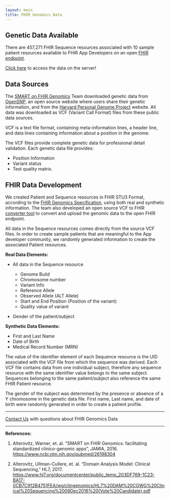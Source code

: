 ```yaml
---
layout: main
title: FHIR Genomics Data
---
```


## Genetic Data Available 
There are 457,271 FHIR Sequence resources associated with 10 sample patient resources available to FHIR App Developers on an open [FHIR endpoint](http://genomics-advisor.smartplatforms.org:7080/baseDstu3/).

[Click here](http://genomics-advisor.smartplatforms.org:7080/) to access the data on the server! 

## Data Sources

The [SMART on FHIR Genomics](https://projects.iq.harvard.edu/smartgenomics/home) Team downloaded genetic data from [OpenSNP](https://opensnp.org/genotypes), an open source website where users share their genetic information, and from the [Harvard Personal Genome Project](http://www.personalgenomes.org/harvard/data) website. All data was downloaded as VCF (Variant Call Format) files from these public data sources.  

VCF is a text file format, containing meta-information lines, a header line, and data lines containing information about a position in the genome.

The VCF files provide complete genetic data for professional detail validation. Each genetic data file provides:
  * Position Information
  * Variant status
  * Test quality matrix.

## FHIR Data Development

We created Patient and Sequence resources in FHIR STU3 Format, according to the [FHIR Genomics Specification](https://projects.iq.harvard.edu/fhirgenomics), using both real and synthetic information. The team also developed an open source VCF to FHIR [converter tool](https://github.com/xliu3/deprecated-fhir-converter) to convert and upload the genomic data to the open FHIR endpoint. 

All data in the Sequence resources comes directly from the source VCF files. In order to create sample patients that are meaningful to the App developer community, we randomly generated information to create the associated Patient resources.  

**Real Data Elements:**
 * All data in the Sequence resource 
   * Genome Build
   * Chromosome number
   * Variant Info
   * Reference Allele
   * Observed Allele (ALT Allele)
   * Start and End Position (Position of the variant)
   * Quality value of variant

 * Gender of the patient/subject 
 
**Synthetic Data Elements:**
 * First and Last Name
 * Date of Birth 
 * Medical Record Number (MRN)
 
The value of the identifier element of each Sequence resource is the UID associated with the VCF file from which the sequence was derived. Each VCF file contains data from one individual subject, therefore any sequence resource with the same identifier value belongs to the same subject. Sequences belonging to the same patient/subject also reference the same FHIR Patient resource. 

The gender of the subject was determined by the presence or absence of a Y chromosome in the genetic data file. First name, Last name, and date of birth were randomly generated in order to create a patient profile. 


---

[Contact Us](https://projects.iq.harvard.edu/smartgenomics/contact) with questions about FHIR Genomics Data

---

**References:**

1. Alterovitz, Warner, et. al. “SMART on FHIR Genomics: facilitating standardized clinico-genomic apps”, JAMIA, 2016.
 https://www.ncbi.nlm.nih.gov/pubmed/26198304

2. Alterovitz, Ullman-Cullere, et. al. “Domain Analysis Model: Clinical Sequencing,” HL7, 2017.
 https://www.hl7.org/documentcenter/public_temp_203DF769-1C23-BA17-0CB7C912B4751FEA/wg/clingenomics/HL7%20DAM%20CGWG%20Clinical%20Sequencing%2009Dec2016%20(Vote%20Candidate).pdf

